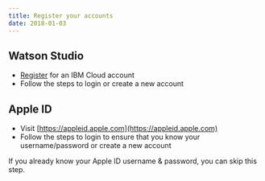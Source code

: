 ```yaml
---
title: Register your accounts
date: 2018-01-03
---
```

## Watson Studio

* [Register](https://ibm.biz/BdZK3i) for an IBM Cloud account
* Follow the steps to login or create a new account

## Apple ID

* Visit [https://appleid.apple.com](https://appleid.apple.com)
* Follow the steps to login to ensure that you know your username/password or create a new account

If you already know your Apple ID username & password, you can skip this step.
